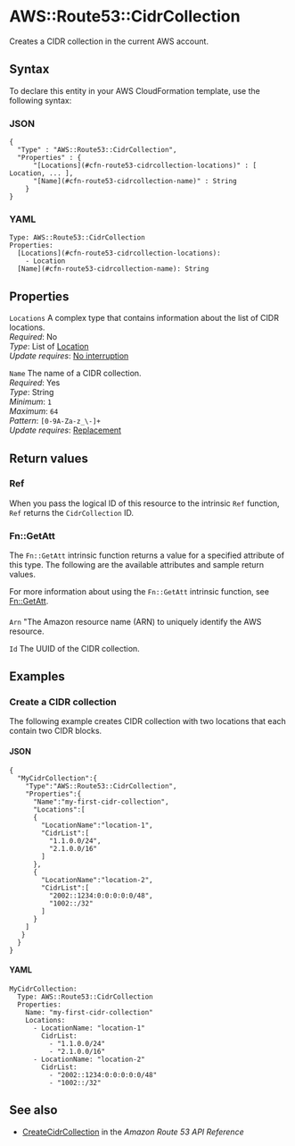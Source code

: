 # AWS::Route53::CidrCollection<a name="aws-resource-route53-cidrcollection"></a>

Creates a CIDR collection in the current AWS account\.

## Syntax<a name="aws-resource-route53-cidrcollection-syntax"></a>

To declare this entity in your AWS CloudFormation template, use the following syntax:

### JSON<a name="aws-resource-route53-cidrcollection-syntax.json"></a>

```
{
  "Type" : "AWS::Route53::CidrCollection",
  "Properties" : {
      "[Locations](#cfn-route53-cidrcollection-locations)" : [ Location, ... ],
      "[Name](#cfn-route53-cidrcollection-name)" : String
    }
}
```

### YAML<a name="aws-resource-route53-cidrcollection-syntax.yaml"></a>

```
Type: AWS::Route53::CidrCollection
Properties:
  [Locations](#cfn-route53-cidrcollection-locations):
    - Location
  [Name](#cfn-route53-cidrcollection-name): String
```

## Properties<a name="aws-resource-route53-cidrcollection-properties"></a>

`Locations` <a name="cfn-route53-cidrcollection-locations"></a>
A complex type that contains information about the list of CIDR locations\.  
_Required_: No  
_Type_: List of [Location](aws-properties-route53-cidrcollection-location.md)  
_Update requires_: [No interruption](https://docs.aws.amazon.com/AWSCloudFormation/latest/UserGuide/using-cfn-updating-stacks-update-behaviors.html#update-no-interrupt)

`Name` <a name="cfn-route53-cidrcollection-name"></a>
The name of a CIDR collection\.  
_Required_: Yes  
_Type_: String  
_Minimum_: `1`  
_Maximum_: `64`  
_Pattern_: `[0-9A-Za-z_\-]+`  
_Update requires_: [Replacement](https://docs.aws.amazon.com/AWSCloudFormation/latest/UserGuide/using-cfn-updating-stacks-update-behaviors.html#update-replacement)

## Return values<a name="aws-resource-route53-cidrcollection-return-values"></a>

### Ref<a name="aws-resource-route53-cidrcollection-return-values-ref"></a>

When you pass the logical ID of this resource to the intrinsic `Ref` function, `Ref` returns the `CidrCollection` ID\.

### Fn::GetAtt<a name="aws-resource-route53-cidrcollection-return-values-fn--getatt"></a>

The `Fn::GetAtt` intrinsic function returns a value for a specified attribute of this type\. The following are the available attributes and sample return values\.

For more information about using the `Fn::GetAtt` intrinsic function, see [Fn::GetAtt](https://docs.aws.amazon.com/AWSCloudFormation/latest/UserGuide/intrinsic-function-reference-getatt.html)\.

#### <a name="aws-resource-route53-cidrcollection-return-values-fn--getatt-fn--getatt"></a>

`Arn` <a name="Arn-fn::getatt"></a>
"The Amazon resource name \(ARN\) to uniquely identify the AWS resource\.

`Id` <a name="Id-fn::getatt"></a>
The UUID of the CIDR collection\.

## Examples<a name="aws-resource-route53-cidrcollection--examples"></a>

### Create a CIDR collection<a name="aws-resource-route53-cidrcollection--examples--Create_a_CIDR_collection"></a>

The following example creates CIDR collection with two locations that each contain two CIDR blocks\.

#### JSON<a name="aws-resource-route53-cidrcollection--examples--Create_a_CIDR_collection--json"></a>

```
{
  "MyCidrCollection":{
    "Type":"AWS::Route53::CidrCollection",
    "Properties":{
      "Name":"my-first-cidr-collection",
      "Locations":[
      {
        "LocationName":"location-1",
        "CidrList":[
          "1.1.0.0/24",
          "2.1.0.0/16"
        ]
      },
      {
        "LocationName":"location-2",
        "CidrList":[
          "2002::1234:0:0:0:0:0/48",
          "1002::/32"
        ]
      }
    ]
   }
  }
}
```

#### YAML<a name="aws-resource-route53-cidrcollection--examples--Create_a_CIDR_collection--yaml"></a>

```
MyCidrCollection:
  Type: AWS::Route53::CidrCollection
  Properties:
    Name: "my-first-cidr-collection"
    Locations:
      - LocationName: "location-1"
        CidrList:
          - "1.1.0.0/24"
          - "2.1.0.0/16"
      - LocationName: "location-2"
        CidrList:
          - "2002::1234:0:0:0:0:0/48"
          - "1002::/32"
```

## See also<a name="aws-resource-route53-cidrcollection--seealso"></a>

- [CreateCidrCollection](https://docs.aws.amazon.com/Route53/latest/APIReference/API_CreateCidrCollection.html) in the _Amazon Route 53 API Reference_

